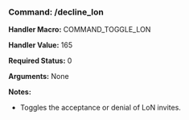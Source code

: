 ### Command: /decline_lon

**Handler Macro:** COMMAND_TOGGLE_LON

**Handler Value:** 165

**Required Status:** 0

**Arguments:**
None

**Notes:**
- Toggles the acceptance or denial of LoN invites.